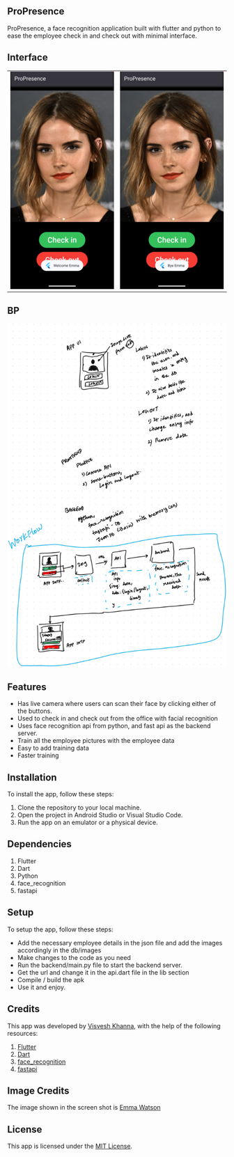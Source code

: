 ## ProPresence

ProPresence, a face recognition application built with flutter and python to ease the employee check in and check out with minimal interface.

## Interface
<table>
  <tr>
    <td><img src="https://raw.githubusercontent.com/visveshkhanna/ProPresence/main/assets/checkin.png" alt="Check In"></td>
    <td><img src="https://raw.githubusercontent.com/visveshkhanna/ProPresence/main/assets/checkout.png" alt="Check Out"></td>
  </tr>
</table>

## BP
<img src="https://raw.githubusercontent.com/visveshkhanna/ProPresence/main/assets/1_dd8.png" alt="blueprint" />

## Features
- Has live camera where users can scan their face by clicking either of the buttons.
- Used to check in and check out from the office with facial recognition
- Uses face recognition api from python, and fast api as the backend server.
- Train all the employee pictures with the employee data
- Easy to add training data
- Faster training

## Installation
To install the app, follow these steps:

1. Clone the repository to your local machine.
2. Open the project in Android Studio or Visual Studio Code.
3. Run the app on an emulator or a physical device.

## Dependencies
1. Flutter
2. Dart
3. Python
4. face_recognition
5. fastapi

## Setup
To setup the app, follow these steps:

- Add the necessary employee details in the json file and add the images accordingly in the db/images
- Make changes to the code as you need
- Run the backend/main.py file to start the backend server.
- Get the url and change it in the api.dart file in the lib section
- Compile / build the apk
- Use it and enjoy.

## Credits
This app was developed by [Visvesh Khanna](https://github.com/visveshkhanna), with the help of the following resources:

1. [Flutter](https://docs.flutter.dev)
2. [Dart](https://dart.dev/guides)
3. [face_recognition](https://github.com/ageitgey/face_recognition)
4. [fastapi](https://github.com/tiangolo/fastapi)

## Image Credits
The image shown in the screen shot is [Emma Watson](https://www.instagram.com/emmawatson)

## License
This app is licensed under the <a href="https://github.com/visveshkhanna/ProPresence/LICENCE">MIT License</a>.
